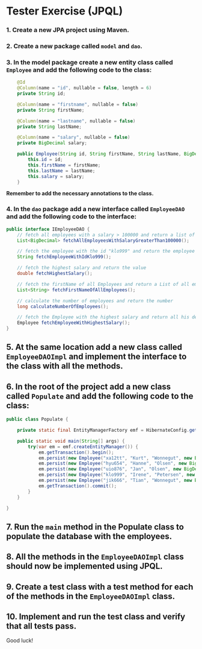 # Tester Exercise (JPQL)

### 1. Create a new JPA project using Maven.

### 2. Create a new package called `model` and `dao`.

### 3. In the model package create a new entity class called `Employee` and add the following code to the class:

```JAVA
    @Id
    @Column(name = "id", nullable = false, length = 6)
    private String id;

    @Column(name = "firstname", nullable = false)
    private String firstName;

    @Column(name = "lastname", nullable = false)
    private String lastName;

    @Column(name = "salary", nullable = false)
    private BigDecimal salary;

    public Employee(String id, String firstName, String lastName, BigDecimal salary) {
        this.id = id;
        this.firstName = firstName;
        this.lastName = lastName;
        this.salary = salary;
    }
```

**Remember to add the necessary annotations to the class.**

### 4. In the `dao` package add a new interface called `EmployeeDAO` and add the following code to the interface:

```JAVA
public interface IEmployeeDAO {
    // fetch all employees with a salary > 100000 and return a list of their salaries
    List<BigDecimal> fetchAllEmployeesWithSalaryGreaterThan100000();

    // fetch the employee with the id "klo999" and return the employee's firstName
    String fetchEmployeeWithIdKlo999();

    // fetch the highest salary and return the value
    double fetchHighestSalary();

    // fetch the firstName of all Employees and return a List of all employees full names
    List<String> fetchFirstNameOfAllEmployees();

    // calculate the number of employees and return the number
    long calculateNumberOfEmployees();

    // fetch the Employee with the highest salary and return all his details
    Employee fetchEmployeeWithHighestSalary();
}
```

## 5. At the same location add a new class called `EmployeeDAOImpl` and implement the interface to the class with all the methods.

## 6. In the root of the project add a new class called `Populate` and add the following code to the class:

```JAVA
public class Populate {

    private static final EntityManagerFactory emf = HibernateConfig.getEntityManagerFactoryConfig();

    public static void main(String[] args) {
        try(var em = emf.createEntityManager()) {
            em.getTransaction().begin();
            em.persist(new Employee("xa12tt", "Kurt", "Wonnegut", new BigDecimal(335567)));
            em.persist(new Employee("hyu654", "Hanne", "Olsen", new BigDecimal(435867)));
            em.persist(new Employee("uio876", "Jan", "Olsen", new BigDecimal(411567)));
            em.persist(new Employee("klo999", "Irene", "Petersen", new BigDecimal(33567)));
            em.persist(new Employee("jik666", "Tian", "Wonnegut", new BigDecimal(56567)));
            em.getTransaction().commit();
        }
    }

}
```

## 7. Run the `main` method in the Populate class to populate the database with the employees.

## 8. All the methods in the `EmployeeDAOImpl` class should now be implemented using JPQL.

## 9. Create a test class with a test method for each of the methods in the `EmployeeDAOImpl` class.

## 10. Implement and run the test class and verify that all tests pass.

Good luck!
